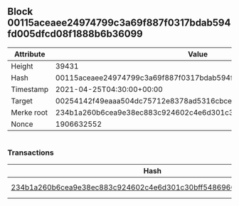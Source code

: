 ## Block 00115aceaee24974799c3a69f887f0317bdab594fd005dfcd08f1888b6b36099

Attribute | Value
--- | ---
Height | 39431
Hash | 00115aceaee24974799c3a69f887f0317bdab594fd005dfcd08f1888b6b36099
Timestamp | 2021-04-25T04:30:00+00:00
Target | 00254142f49eaaa504dc75712e8378ad5316cbcead634704b3734b6271167cc4
Merke root | 234b1a260b6cea9e38ec883c924602c4e6d301c30bff5486966842eb3787221a
Nonce | 1906632552

```

```

### Transactions

Hash | Amount
--- | ---
[234b1a260b6cea9e38ec883c924602c4e6d301c30bff5486966842eb3787221a](234b1a260b6cea9e38ec883c924602c4e6d301c30bff5486966842eb3787221a.md) | 10.00000000 SKEPTI 

